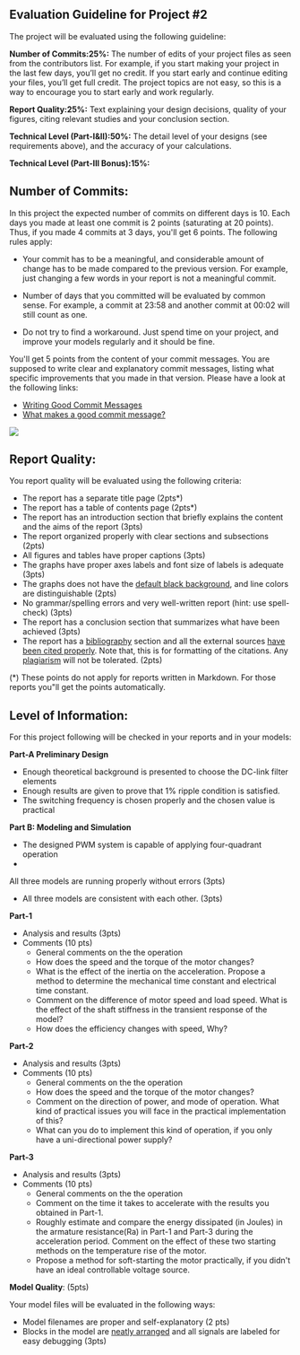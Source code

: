 ## Evaluation Guideline for Project #2

The project will be evaluated using the following guideline:

**Number of Commits:25%:** The number of edits of your project files as seen from the contributors list. For example, if you start making your project in the last few days, you’ll get no credit. If you start early and continue editing your files, you’ll get full credit. The project topics are not easy, so this is a way to encourage you to start early and work regularly.

**Report Quality:25%:** Text explaining your design decisions, quality of your figures, citing relevant studies and your conclusion section.

**Technical Level (Part-I&II):50%:** The detail level of your designs (see requirements above), and the accuracy of your calculations.

**Technical Level (Part-III Bonus):15%:**

## Number of Commits:

In this project the expected number of commits on different days is 10. Each days you made at least one commit is 2 points (saturating at 20 points). Thus, if you made 4 commits at 3 days, you'll get 6 points. The following rules apply:

- Your commit has to be a meaningful, and considerable amount of change has to be made compared to the previous version. For example, just changing a few words in your report is not a meaningful commit.

- Number of days that you committed will be evaluated by common sense. For example, a commit at 23:58 and another commit at 00:02 will still count as one.

- Do not try to find a workaround. Just spend time on your project, and improve your models regularly and it should be fine.

You'll get 5 points from the content of your commit messages. You are supposed to write clear and explanatory commit messages, listing what  specific improvements that you made in that version. Please have a look at the following links:

- [Writing Good Commit Messages](https://vip.wordpress.com/documentation/commit-messages/)
- [What makes a good commit message?](https://hackernoon.com/what-makes-a-good-commit-message-995d23687ad#.o13dxmu3u)

![](https://imgs.xkcd.com/comics/git_commit.png)

## Report Quality:

You report quality will be evaluated using the following criteria:

- The report has a separate title page (2pts*)
- The report has a table of contents page (2pts*)
- The report has an introduction section that briefly explains the content and the aims of the report (3pts)
- The report organized properly with clear sections and subsections (2pts)
- All figures and tables have proper captions (3pts)
- The graphs have proper axes labels and font size of labels is adequate (3pts)
- The graphs does not have the [default black background](people.uncw.edu/hermanr/mat361/Printing%20Simulink%20Scope%20Image.pdf), and line colors are distinguishable (2pts)
- No grammar/spelling errors and very well-written report (hint: use spell-check) (3pts)
- The report has a conclusion section that summarizes what have been achieved (3pts)
- The report has a [bibliography](http://www.plagiarism.org/citing-sources/whats-a-bibliography/) section and all the external sources [have been cited properly](http://libguides.mit.edu/citing). Note that, this is for formatting of the citations. Any [plagiarism](http://www.plagiarism.org/plagiarism-101/what-is-plagiarism) will not be tolerated. (2pts)

(*) These points do not apply for reports written in Markdown. For those reports you"ll get the points automatically.

## Level of Information:

For this project following will be checked in your reports and in your models:

**Part-A Preliminary Design**

- Enough theoretical background is presented to choose the DC-link filter elements
- Enough results are given to prove that 1% ripple condition is satisfied.
- The switching frequency is chosen properly and the chosen value is practical

**Part B: Modeling and Simulation**

- The designed PWM system is capable of applying four-quadrant operation
-  
All three models are running properly without errors (3pts)
- All three models are consistent with each other. (3pts)

**Part-1**
- Analysis and results (3pts)
- Comments (10 pts)
    - General comments on the the operation
    - How does the speed and the torque of the motor changes?
    - What is the effect of the inertia on the acceleration. Propose a method to determine the mechanical time constant and electrical time constant.
    - Comment on the difference of motor speed and load speed. What is the effect of the shaft stiffness in the transient response of the model?
    - How does the efficiency changes with speed, Why?

**Part-2**
- Analysis and results (3pts)
- Comments (10 pts)
    - General comments on the the operation
    - How does the speed and the torque of the motor changes?
    - Comment on the direction of power, and mode of operation. What kind of practical issues you will face in the practical implementation of this?
    - What can you do to implement this kind of operation, if you only have a uni-directional power supply? 

**Part-3**
- Analysis and results (3pts)
- Comments (10 pts)
    - General comments on the the operation
    - Comment on the time it takes to accelerate with the results you obtained in Part-1.
    - Roughly estimate and compare the energy dissipated (in Joules) in the armature resistance(Ra) in Part-1 and Part-3 during the acceleration period. Comment on the effect of these two starting methods on the temperature rise of the motor.
    - Propose a method for soft-starting the motor practically, if you didn't have an ideal controllable voltage source.

**Model Quality**: (5pts)

Your model files will be evaluated in the following ways: 

- Model filenames are proper and self-explanatory (2 pts)
- Blocks in the model are [neatly arranged](http://blogs.mathworks.com/pick/2014/04/25/clean-up-your-simulink-model/) and all signals are labeled for easy debugging (3pts)
